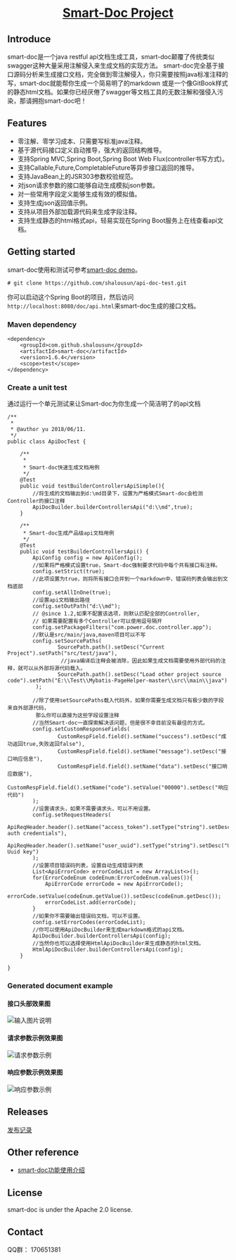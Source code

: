 <h1 align="center"><a href="https://github.com/shalousun/smart-doc" target="_blank">Smart-Doc Project</a></h1>

## Introduce
smart-doc是一个java restful api文档生成工具，smart-doc颠覆了传统类似swagger这种大量采用注解侵入来生成文档的实现方法。
smart-doc完全基于接口源码分析来生成接口文档，完全做到零注解侵入，你只需要按照java标准注释的写，smart-doc就能帮你生成一个简易明了的markdown
或是一个像GitBook样式的静态html文档。如果你已经厌倦了swagger等文档工具的无数注解和强侵入污染，那请拥抱smart-doc吧！
## Features
- 零注解、零学习成本、只需要写标准java注释。
- 基于源代码接口定义自动推导，强大的返回结构推导。
- 支持Spring MVC,Spring Boot,Spring Boot Web Flux(controller书写方式)。
- 支持Callable,Future,CompletableFuture等异步接口返回的推导。
- 支持JavaBean上的JSR303参数校验规范。
- 对json请求参数的接口能够自动生成模拟json参数。
- 对一些常用字段定义能够生成有效的模拟值。
- 支持生成json返回值示例。
- 支持从项目外部加载源代码来生成字段注释。
- 支持生成静态的html格式api，轻易实现在Spring Boot服务上在线查看api文档。
## Getting started
smart-doc使用和测试可参考[smart-doc demo](https://github.com/shalousun/api-doc-test)。
```
# git clone https://github.com/shalousun/api-doc-test.git
```
你可以启动这个Spring Boot的项目，然后访问`http://localhost:8080/doc/api.html`来smart-doc生成的接口文档。
### Maven dependency
```
<dependency>
    <groupId>com.github.shalousun</groupId>
    <artifactId>smart-doc</artifactId>
    <version>1.6.4</version>
    <scope>test</scope>
</dependency>
```
### Create a unit test
通过运行一个单元测试来让Smart-doc为你生成一个简洁明了的api文档
```
/**
 *
 * @author yu 2018/06/11.
 */
public class ApiDocTest {

    /**
     * 
     * Smart-doc快速生成文档用例
     */
    @Test
    public void testBuilderControllersApiSimple(){
        //将生成的文档输出到d:\md目录下，设置为严格模式Smart-doc会检测Controller的接口注释
        ApiDocBuilder.builderControllersApi("d:\\md",true);
    }

    /**
     * Smart-doc生成产品级api文档用例
     */
    @Test
    public void testBuilderControllersApi() {
        ApiConfig config = new ApiConfig();
        //如果将严格模式设置true，Smart-doc强制要求代码中每个共有接口有注释。
        config.setStrict(true);
        //此项设置为true，则将所有接口合并到一个markdown中，错误码列表会输出到文档底部
        config.setAllInOne(true);
        //设置api文档输出路径
        config.setOutPath("d:\\md");
        // @since 1.2,如果不配置该选项，则默认匹配全部的Controller,
        // 如果需要配置有多个Controller可以使用逗号隔开
        config.setPackageFilters("com.power.doc.controller.app");
        //默认是src/main/java,maven项目可以不写
        config.setSourcePaths(
                SourcePath.path().setDesc("Current Project").setPath("src/test/java"),
                 //java编译后注释会被消除，因此如果生成文档需要使用外部代码的注释，就可以从外部将源代码载入。
                SourcePath.path().setDesc("Load other project source code").setPath("E:\\Test\\Mybatis-PageHelper-master\\src\\main\\java")
         );
       
        //除了使用setSourcePaths载入代码外，如果你需要生成文档只有极少数的字段来自外部源代码，
         那么你可以直接为这些字段设置注释
        //当然Smart-doc一直探索解决该问题，但是很不幸目前没有最佳的方式。
        config.setCustomResponseFields(
                CustomRespField.field().setName("success").setDesc("成功返回true,失败返回false"),
                CustomRespField.field().setName("message").setDesc("接口响应信息"),
                CustomRespField.field().setName("data").setDesc("接口响应数据"),
                CustomRespField.field().setName("code").setValue("00000").setDesc("响应代码")
        );
        //设置请求头，如果不需要请求头，可以不用设置。
        config.setRequestHeaders(
                ApiReqHeader.header().setName("access_token").setType("string").setDesc("Basic auth credentials"),
                ApiReqHeader.header().setName("user_uuid").setType("string").setDesc("User Uuid key")
        );
        //设置项目错误码列表，设置自动生成错误列表
        List<ApiErrorCode> errorCodeList = new ArrayList<>();
        for(ErrorCodeEnum codeEnum:ErrorCodeEnum.values()){
            ApiErrorCode errorCode = new ApiErrorCode();
            errorCode.setValue(codeEnum.getValue()).setDesc(codeEnum.getDesc());
            errorCodeList.add(errorCode);
        }
        //如果你不需要输出错误码文档，可以不设置。
        config.setErrorCodes(errorCodeList);
        //你可以使用ApiDocBuilder来生成markdown格式的api文档。
        ApiDocBuilder.builderControllersApi(config);
        //当然你也可以选择使用HtmlApiDocBuilder来生成静态的html文档。
        HtmlApiDocBuilder.builderControllersApi(config);
    }

}
```
### Generated document example
#### 接口头部效果图
![输入图片说明](https://images.gitee.com/uploads/images/2018/0905/173104_abcf4345_144669.png "1.png")
#### 请求参数示例效果图
![请求参数示例](https://images.gitee.com/uploads/images/2018/0905/172510_853735b9_144669.png "2.png")
#### 响应参数示例效果图
![响应参数示例](https://images.gitee.com/uploads/images/2018/0905/172538_1918820c_144669.png "3.png")

## Releases
[发布记录](https://github.com/shalousun/smart-doc/blob/master/RELEASE.md/)
## Other reference
- [smart-doc功能使用介绍](https://my.oschina.net/u/1760791/blog/2250962)
## License
smart-doc is under the Apache 2.0 license.
## Contact
QQ群： 170651381
